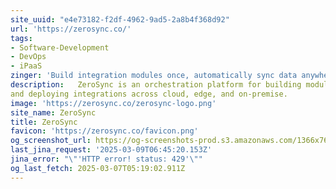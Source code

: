 ```yaml
---
site_uuid: "e4e73182-f2df-4962-9ad5-2a8b4f368d92"
url: 'https://zerosync.co/'
tags:
- Software-Development
- DevOps
- iPaaS
zinger: 'Build integration modules once, automatically sync data anywhere'
description:   ZeroSync is an orchestration platform for building modules, synchronizing data
and deploying integrations across cloud, edge, and on-premise.
image: 'https://zerosync.co/zerosync-logo.png'
site_name: ZeroSync
title: ZeroSync
favicon: 'https://zerosync.co/favicon.png'
og_screenshot_url: https://og-screenshots-prod.s3.amazonaws.com/1366x768/80/false/57225e86925aec48819247c13bd22ae847f25040ed8c1f660127e1feac186111.jpeg
last_jina_request: '2025-03-09T06:45:20.153Z'
jina_error: "\"'HTTP error! status: 429'\""
og_last_fetch: 2025-03-07T05:19:02.911Z
---
```


